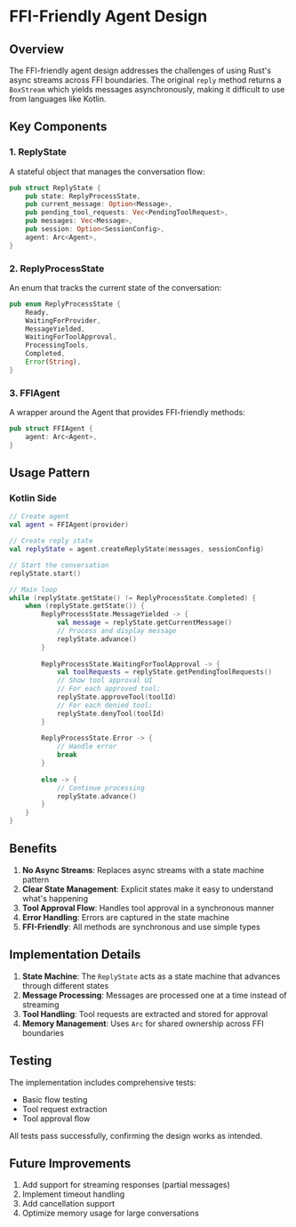 # FFI-Friendly Agent Design

## Overview

The FFI-friendly agent design addresses the challenges of using Rust's async streams across FFI boundaries. The original `reply` method returns a `BoxStream` which yields messages asynchronously, making it difficult to use from languages like Kotlin.

## Key Components

### 1. ReplyState

A stateful object that manages the conversation flow:

```rust
pub struct ReplyState {
    pub state: ReplyProcessState,
    pub current_message: Option<Message>,
    pub pending_tool_requests: Vec<PendingToolRequest>,
    pub messages: Vec<Message>,
    pub session: Option<SessionConfig>,
    agent: Arc<Agent>,
}
```

### 2. ReplyProcessState

An enum that tracks the current state of the conversation:

```rust
pub enum ReplyProcessState {
    Ready,
    WaitingForProvider,
    MessageYielded,
    WaitingForToolApproval,
    ProcessingTools,
    Completed,
    Error(String),
}
```

### 3. FFIAgent

A wrapper around the Agent that provides FFI-friendly methods:

```rust
pub struct FFIAgent {
    agent: Arc<Agent>,
}
```

## Usage Pattern

### Kotlin Side

```kotlin
// Create agent
val agent = FFIAgent(provider)

// Create reply state
val replyState = agent.createReplyState(messages, sessionConfig)

// Start the conversation
replyState.start()

// Main loop
while (replyState.getState() != ReplyProcessState.Completed) {
    when (replyState.getState()) {
        ReplyProcessState.MessageYielded -> {
            val message = replyState.getCurrentMessage()
            // Process and display message
            replyState.advance()
        }
        
        ReplyProcessState.WaitingForToolApproval -> {
            val toolRequests = replyState.getPendingToolRequests()
            // Show tool approval UI
            // For each approved tool:
            replyState.approveTool(toolId)
            // For each denied tool:
            replyState.denyTool(toolId)
        }
        
        ReplyProcessState.Error -> {
            // Handle error
            break
        }
        
        else -> {
            // Continue processing
            replyState.advance()
        }
    }
}
```

## Benefits

1. **No Async Streams**: Replaces async streams with a state machine pattern
2. **Clear State Management**: Explicit states make it easy to understand what's happening
3. **Tool Approval Flow**: Handles tool approval in a synchronous manner
4. **Error Handling**: Errors are captured in the state machine
5. **FFI-Friendly**: All methods are synchronous and use simple types

## Implementation Details

1. **State Machine**: The `ReplyState` acts as a state machine that advances through different states
2. **Message Processing**: Messages are processed one at a time instead of streaming
3. **Tool Handling**: Tool requests are extracted and stored for approval
4. **Memory Management**: Uses `Arc` for shared ownership across FFI boundaries

## Testing

The implementation includes comprehensive tests:
- Basic flow testing
- Tool request extraction
- Tool approval flow

All tests pass successfully, confirming the design works as intended.

## Future Improvements

1. Add support for streaming responses (partial messages)
2. Implement timeout handling
3. Add cancellation support
4. Optimize memory usage for large conversations
